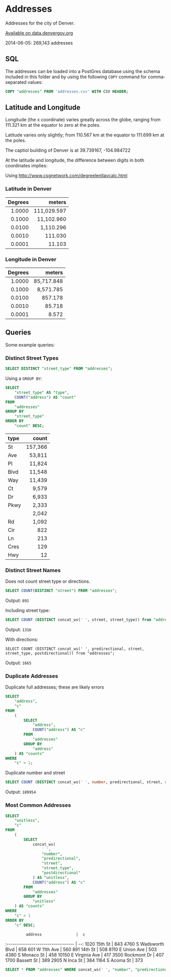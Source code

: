Addresses
=========

Addresses for the city of Denver.

[Available on data.denvergov.org](http://data.denvergov.org/dataset/city-and-county-of-denver-addresses)

2014-06-05: 269,143 addresses

SQL
---

The addresses can be loaded into a PostGres database using the schema included in this folder and by using the following `COPY` command for comma-separated values:

```sql
COPY "addresses" FROM 'addresses.csv' WITH CSV HEADER;
```

Latitude and Longitude
----------------------

Longitude (the x coordinate) varies greatly across the globe, ranging from 111.321 km at the equator to zero at the poles.

Latitude varies only slightly; from 110.567 km at the equator to 111.699 km at the poles.

The captiol building of Denver is at 39.739167, -104.984722

At the latitude and longitude, the difference between digits in both coordinates implies:

Using http://www.csgnetwork.com/degreelenllavcalc.html

### Latitude in Denver

Degrees | meters
------: | ----------:
1.0000  | 111,029.597
0.1000  |  11,102.960
0.0100  |   1,110.296
0.0010  |     111.030
0.0001  |      11.103


### Longitude in Denver

Degrees | meters
------: | ----------:
1.0000  |  85,717.848
0.1000  |   8,571.785
0.0100  |     857.178
0.0010  |      85.718
0.0001  |       8.572


Queries
-------

Some example queries:

### Distinct Street Types

```sql
SELECT DISTINCT "street_type" FROM "addresses";
```

Using a `GROUP BY`:

```sql
SELECT
    "street_type" AS "type",
    COUNT("address") AS "count"
FROM
    "addresses"
GROUP BY
    "street_type"
ORDER BY
    "count" DESC;
```

type | count  
:--- | ------:
St   | 157,366
Ave  |  53,811
Pl   |  11,824
Blvd |  11,548
Way  |  11,439
Ct   |   9,579
Dr   |   6,933
Pkwy |   2,333
     |   2,042
Rd   |   1,092
Cir  |     822
Ln   |     213
Cres |     129
Hwy  |      12


### Distinct Street Names

Does not count street type or directions.

```sql
SELECT COUNT(DISTINCT "street") FROM "addresses";
```

Output: `891`

Including street type:

```sql
SELECT COUNT (DISTINCT concat_ws(' ', street, street_type)) from "addresses";
```

Output: `1316`

With directions:

```
SELECT COUNT (DISTINCT concat_ws(' ', predirectional, street, street_type, postdirectional)) from "addresses";
```

Output: `1665`


### Duplicate Addresses


Duplicate full addresses; these are likely errors

```sql
SELECT 
    "address",
    "c"
FROM 
    (
        SELECT
            "address",
            COUNT("address") AS "c"
        FROM
            "addresses"
        GROUP BY
            "address"
    ) AS "counts"
WHERE
    "c" > 1;
```

Duplicate number and street

```sql
SELECT COUNT (DISTINCT concat_ws(' ', number, predirectional, street, street_type, postdirectional)) from "addresses";
```

Output: `189954`

### Most Common Addresses


```sql
SELECT 
    "unitless",
    "c"
FROM 
    (
        SELECT
            concat_ws(
                ' ',
                "number",
                "predirectional",
                "street",
                "street_type",
                "postdirectional"
            ) AS "unitless",
            COUNT("address") AS "c"
        FROM
            "addresses"
        GROUP BY
            "unitless"
    ) AS "counts"
WHERE
    "c" > 1
ORDER BY
    "c" DESC;
```

             address               |  c  
:--------------------------------- | --:
1020 15th St                       | 843
4760 S Wadsworth Blvd              | 658
601 W 11th Ave                     | 560
891 14th St                        | 508
8110 E Union Ave                   | 503
4380 S Monaco St                   | 458
10150 E Virginia Ave               | 417
3500 Rockmont Dr                   | 407
1700 Bassett St                    | 389
2905 N Inca St                     | 384
1164 S Acoma St                    | 373


```sql
SELECT * FROM "addresses" WHERE concat_ws(' ', "number", "predirectional", "street", "street_type", "postdirectional") = '2905.0 N Inca St';
```


